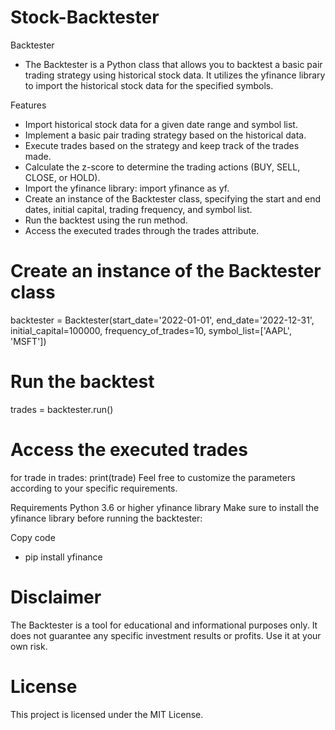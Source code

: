 # Stock-Backtester

Backtester
 - The Backtester is a Python class that allows you to backtest a basic pair trading strategy using historical stock data. It utilizes the yfinance library to import the historical stock data for the specified symbols.

Features
 - Import historical stock data for a given date range and symbol list.
 - Implement a basic pair trading strategy based on the historical data.
 - Execute trades based on the strategy and keep track of the trades made.
 - Calculate the z-score to determine the trading actions (BUY, SELL, CLOSE, or HOLD).
 - Import the yfinance library: import yfinance as yf.
 - Create an instance of the Backtester class, specifying the start and end dates, initial capital, trading frequency, and symbol list.
 - Run the backtest using the run method.
 - Access the executed trades through the trades attribute.

# Create an instance of the Backtester class
backtester = Backtester(start_date='2022-01-01', end_date='2022-12-31', initial_capital=100000, frequency_of_trades=10, symbol_list=['AAPL', 'MSFT'])

# Run the backtest
trades = backtester.run()

# Access the executed trades
for trade in trades:
    print(trade)
Feel free to customize the parameters according to your specific requirements.

Requirements
Python 3.6 or higher
yfinance library
Make sure to install the yfinance library before running the backtester:

Copy code
 - pip install yfinance
# Disclaimer
The Backtester is a tool for educational and informational purposes only. It does not guarantee any specific investment results or profits. Use it at your own risk.

# License
This project is licensed under the MIT License.
